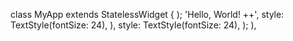 
class MyApp extends StatelessWidget {
    );
            'Hello, World! ++',
            style: TextStyle(fontSize: 24),
          ),
            style: TextStyle(fontSize: 24),
    );
          ),
